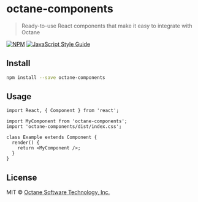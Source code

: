 # octane-components

> Ready-to-use React components that make it easy to integrate with Octane

[![NPM](https://img.shields.io/npm/v/octane-components.svg)](https://www.npmjs.com/package/octane-components) [![JavaScript Style Guide](https://img.shields.io/badge/code_style-standard-brightgreen.svg)](https://standardjs.com)

## Install

```bash
npm install --save octane-components
```

## Usage

```tsx
import React, { Component } from 'react';

import MyComponent from 'octane-components';
import 'octane-components/dist/index.css';

class Example extends Component {
  render() {
    return <MyComponent />;
  }
}
```

## License

MIT © [Octane Software Technology, Inc.](https://getoctane.io)
